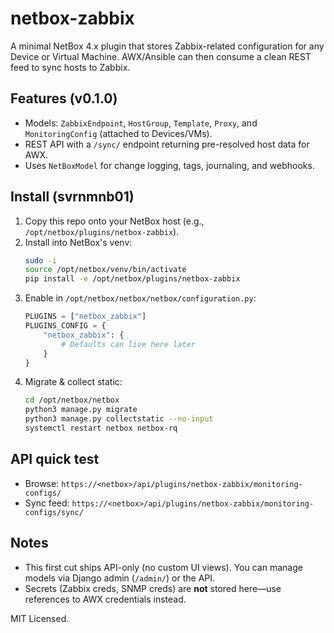 # netbox-zabbix

A minimal NetBox 4.x plugin that stores Zabbix-related configuration for any Device or Virtual Machine.
AWX/Ansible can then consume a clean REST feed to sync hosts to Zabbix.

## Features (v0.1.0)
- Models: `ZabbixEndpoint`, `HostGroup`, `Template`, `Proxy`, and `MonitoringConfig` (attached to Devices/VMs).
- REST API with a `/sync/` endpoint returning pre-resolved host data for AWX.
- Uses `NetBoxModel` for change logging, tags, journaling, and webhooks.

## Install (svrnmnb01)
1. Copy this repo onto your NetBox host (e.g., `/opt/netbox/plugins/netbox-zabbix`).
2. Install into NetBox's venv:
   ```bash
   sudo -i
   source /opt/netbox/venv/bin/activate
   pip install -e /opt/netbox/plugins/netbox-zabbix
   ```
3. Enable in `/opt/netbox/netbox/netbox/configuration.py`:
   ```python
   PLUGINS = ["netbox_zabbix"]
   PLUGINS_CONFIG = {
       "netbox_zabbix": {
           # Defaults can live here later
       }
   }
   ```
4. Migrate & collect static:
   ```bash
   cd /opt/netbox/netbox
   python3 manage.py migrate
   python3 manage.py collectstatic --no-input
   systemctl restart netbox netbox-rq
   ```

## API quick test
- Browse: `https://<netbox>/api/plugins/netbox-zabbix/monitoring-configs/`
- Sync feed: `https://<netbox>/api/plugins/netbox-zabbix/monitoring-configs/sync/`

## Notes
- This first cut ships API-only (no custom UI views). You can manage models via Django admin (`/admin/`) or the API.
- Secrets (Zabbix creds, SNMP creds) are **not** stored here—use references to AWX credentials instead.

MIT Licensed.
